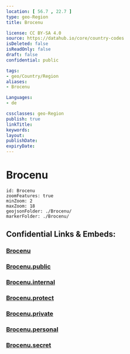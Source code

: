 ```yaml
---
location: [ 56.7 , 22.7 ] 
type: geo-Region
title: Brocenu

license: CC BY-SA 4.0
source: https://datahub.io/core/country-codes
isDeleted: false
isReadOnly: false
draft: false
confidential: public

tags:
- geo/Country/Region
aliases:
- Brocenu

Languages:
- de

cssclasses: geo-Region
publish: true
linkTitle: 
keywords: 
layout: 
publishDate: 
expiryDate: 
---
```


# Brocenu

```leaflet
id: Brocenu
zoomFeatures: true 
minZoom: 2 
maxZoom: 18
geojsonFolder: ./Brocenu/
markerFolder: ./Brocenu/
```


## Confidential Links & Embeds: 

### [Brocenu](/_Standards/Earth/Continent/Europe/Europe~North/Latvia/Counties/Brocenu.md) 

### [Brocenu.public](/_public/Earth/Continent/Europe/Europe~North/Latvia/Counties/Brocenu.public.md) 

### [Brocenu.internal](/_internal/Earth/Continent/Europe/Europe~North/Latvia/Counties/Brocenu.internal.md) 

### [Brocenu.protect](/_protect/Earth/Continent/Europe/Europe~North/Latvia/Counties/Brocenu.protect.md) 

### [Brocenu.private](/_private/Earth/Continent/Europe/Europe~North/Latvia/Counties/Brocenu.private.md) 

### [Brocenu.personal](/_personal/Earth/Continent/Europe/Europe~North/Latvia/Counties/Brocenu.personal.md) 

### [Brocenu.secret](/_secret/Earth/Continent/Europe/Europe~North/Latvia/Counties/Brocenu.secret.md)

